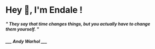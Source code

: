 <h1 title="head"> Hey 👋, I'm Endale !</h1>

**<h5><i>" They say that time changes things, but you actually have to change them yourself. "</i></h5>**

*<b>___ Andy Warhol ___</b>*
